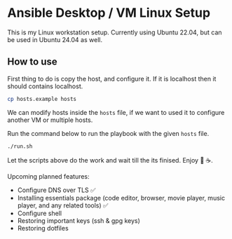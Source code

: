 # Ansible Desktop / VM Linux Setup

This is my Linux workstation setup. Currently using Ubuntu 22.04, but can be used in Ubuntu 24.04 as well. 

## How to use
First thing to do is copy the host, and configure it. If it is localhost then it should contains localhost. 
```sh
cp hosts.example hosts
```

We can modify hosts inside the `hosts` file, if we want to used it to configure another VM or multiple hosts. 

Run the command below to run the playbook with the given `hosts` file. 
```sh
./run.sh
```

Let the scripts above do the work and wait till the its finised. Enjoy 🍜 ☕.

Upcoming planned features:
- Configure DNS over TLS ✅ 
- Installing essentials package (code editor, browser, movie player, music player, and any related tools) ✅
- Configure shell
- Restoring important keys (ssh & gpg keys)
- Restoring dotfiles

